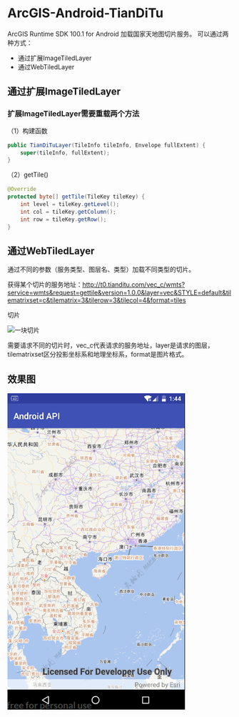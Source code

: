 # ArcGIS-Android-TianDiTu
ArcGIS Runtime SDK 100.1 for Android 加载国家天地图切片服务。
可以通过两种方式：
* 通过扩展ImageTiledLayer
* 通过WebTiledLayer

## 通过扩展ImageTiledLayer
### 扩展ImageTiledLayer需要重载两个方法
（1）构建函数
```java
public TianDiTuLayer(TileInfo tileInfo, Envelope fullExtent) {
    super(tileInfo, fullExtent);
}
```

（2）getTile()
```java
@Override
protected byte[] getTile(TileKey tileKey) {
    int level = tileKey.getLevel();
    int col = tileKey.getColumn();
    int row = tileKey.getRow();
}
```

## 通过WebTiledLayer
通过不同的参数（服务类型、图层名、类型）加载不同类型的切片。

获得某个切片的服务地址：http://t0.tianditu.com/vec_c/wmts?service=wmts&request=gettile&version=1.0.0&layer=vec&STYLE=default&tilematrixset=c&tilematrix=3&tilerow=3&tilecol=4&format=tiles

切片

![一块切片](http://t0.tianditu.com/vec_c/wmts?service=wmts&request=gettile&version=1.0.0&layer=vec&STYLE=default&tilematrixset=c&tilematrix=3&tilerow=3&tilecol=4&format=tiles)

需要请求不同的切片时，vec_c代表请求的服务地址，layer是请求的图层，tilematrixset区分投影坐标系和地理坐标系，format是图片格式。

## 效果图
![效果图](screenshot.png)
